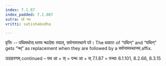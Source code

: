 ```yaml
---
index: 7.1.87
index_padded: 7.1.087
sutra: थो न्थः
vritti: satishabodha

---
```

वृत्तिः -- पथिमथोस् थस्य न्थादेशः स्यात्, सर्वनामस्थाने परे। The थकारः of “पथिन्” and “मथिन्” gets “न्थ्” as replacement when they are followed by a सर्वनामस्थानम् affix. 


उदाहरणम् continued – पथ आ + स् = पन्थ आ + स् 7.1.87 = पन्थाः 6.1.101, 8.2.66, 8.3.15 